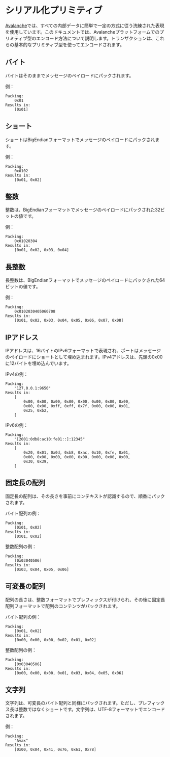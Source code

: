 # シリアル化プリミティブ

[Avalanche](../../#avalanche)では、すべての内部データに簡単で一定の方式に従う洗練された表現を使用しています。このドキュメントでは、Avalancheプラットフォームでのプリミティブ型のエンコード方法について説明します。トランザクションは、これらの基本的なプリミティブ型を使ってエンコードされます。

## バイト

バイトはそのままでメッセージのペイロードにパックされます。

例：

```text
Packing:
    0x01
Results in:
    [0x01]
```

## ショート

ショートはBigEndianフォーマットでメッセージのペイロードにパックされます。

例：

```text
Packing:
    0x0102
Results in:
    [0x01, 0x02]
```

## 整数

整数は、BigEndianフォーマットでメッセージのペイロードにパックされた32ビットの値です。

例：

```text
Packing:
    0x01020304
Results in:
    [0x01, 0x02, 0x03, 0x04]
```

## 長整数

長整数は、BigEndianフォーマットでメッセージのペイロードにパックされた64ビットの値です。

例：

```text
Packing:
    0x0102030405060708
Results in:
    [0x01, 0x02, 0x03, 0x04, 0x05, 0x06, 0x07, 0x08]
```

## IPアドレス

IPアドレスは、16バイトのIPv6フォーマットで表現され、ポートはメッセージのペイロードにショートとして埋め込まれます。IPv4アドレスは、先頭の0x00に12バイトを埋め込んでいます。

IPv4の例：

```text
Packing:
    "127.0.0.1:9650"
Results in:
    [
        0x00, 0x00, 0x00, 0x00, 0x00, 0x00, 0x00, 0x00,
        0x00, 0x00, 0xff, 0xff, 0x7f, 0x00, 0x00, 0x01,
        0x25, 0xb2,
    ]
```

IPv6の例：

```text
Packing:
    "[2001:0db8:ac10:fe01::]:12345"
Results in:
    [
        0x20, 0x01, 0x0d, 0xb8, 0xac, 0x10, 0xfe, 0x01,
        0x00, 0x00, 0x00, 0x00, 0x00, 0x00, 0x00, 0x00,
        0x30, 0x39,
    ]
```

## 固定長の配列

固定長の配列は、その長さを事前にコンテキストが認識するので、順番にパックされます。

バイト配列の例：

```text
Packing:
    [0x01, 0x02]
Results in:
    [0x01, 0x02]
```

整数配列の例：

```text
Packing:
    [0x03040506]
Results in:
    [0x03, 0x04, 0x05, 0x06]
```

## 可変長の配列

配列の長さは、整数フォーマットでプレフィックスが付けられ、その後に固定長配列フォーマットで配列のコンテンツがパックされます。

バイト配列の例：

```text
Packing:
    [0x01, 0x02]
Results in:
    [0x00, 0x00, 0x00, 0x02, 0x01, 0x02]
```

整数配列の例：

```text
Packing:
    [0x03040506]
Results in:
    [0x00, 0x00, 0x00, 0x01, 0x03, 0x04, 0x05, 0x06]
```

## 文字列

文字列は、可変長のバイト配列と同様にパックされます。ただし、プレフィックス長は整数ではなくショートです。文字列は、UTF-8フォーマットでエンコードされます。

例：

```text
Packing:
    "Avax"
Results in:
    [0x00, 0x04, 0x41, 0x76, 0x61, 0x78]
```


